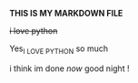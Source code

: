 **THIS IS MY MARKDOWN FILE**


~~i love python~~


Yes<sub>I LOVE PYTHON</sub> so much 


i think im done *now* good night !




